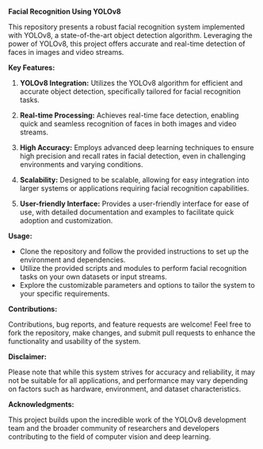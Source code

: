 **Facial Recognition Using YOLOv8**

This repository presents a robust facial recognition system implemented with YOLOv8, a state-of-the-art object detection algorithm. Leveraging the power of YOLOv8, this project offers accurate and real-time detection of faces in images and video streams.

**Key Features:**

1. **YOLOv8 Integration:** Utilizes the YOLOv8 algorithm for efficient and accurate object detection, specifically tailored for facial recognition tasks.
   
2. **Real-time Processing:** Achieves real-time face detection, enabling quick and seamless recognition of faces in both images and video streams.
   
3. **High Accuracy:** Employs advanced deep learning techniques to ensure high precision and recall rates in facial detection, even in challenging environments and varying conditions.
   
4. **Scalability:** Designed to be scalable, allowing for easy integration into larger systems or applications requiring facial recognition capabilities.
   
5. **User-friendly Interface:** Provides a user-friendly interface for ease of use, with detailed documentation and examples to facilitate quick adoption and customization.

**Usage:**

- Clone the repository and follow the provided instructions to set up the environment and dependencies.
- Utilize the provided scripts and modules to perform facial recognition tasks on your own datasets or input streams.
- Explore the customizable parameters and options to tailor the system to your specific requirements.

**Contributions:**

Contributions, bug reports, and feature requests are welcome! Feel free to fork the repository, make changes, and submit pull requests to enhance the functionality and usability of the system.

**Disclaimer:**

Please note that while this system strives for accuracy and reliability, it may not be suitable for all applications, and performance may vary depending on factors such as hardware, environment, and dataset characteristics.

**Acknowledgments:**

This project builds upon the incredible work of the YOLOv8 development team and the broader community of researchers and developers contributing to the field of computer vision and deep learning.
